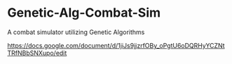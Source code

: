 # Genetic-Alg-Combat-Sim
A combat simulator utilizing Genetic Algorithms

https://docs.google.com/document/d/1jiJs9jjzrfOBy_oPgtU6oDQRHyYCZNtTRfNBbSNXupo/edit
